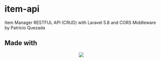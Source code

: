 # item-api
Item Manager RESTFUL API (CRUD) with Laravel 5.8 and CORS Middleware by Patricio Quezada

## Made with 
<p align="center"><img src="https://laravel.com/assets/img/components/logo-laravel.svg"></p>
